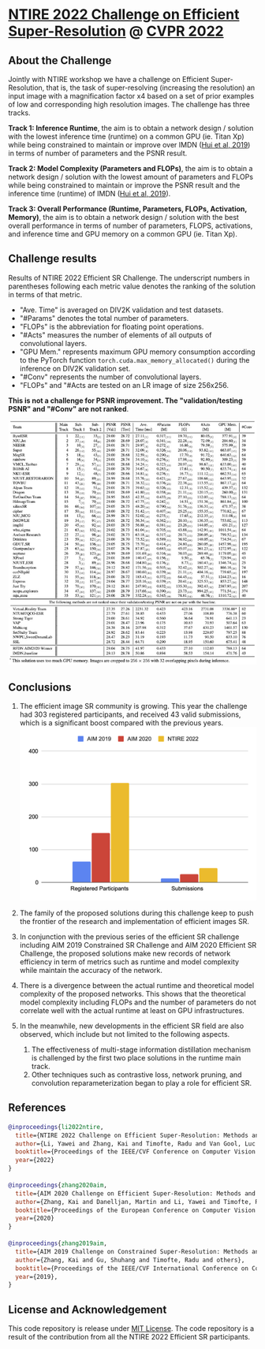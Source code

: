 # [NTIRE 2022 Challenge on Efficient Super-Resolution](https://data.vision.ee.ethz.ch/cvl/ntire22/) @ [CVPR 2022](https://cvpr2022.thecvf.com/)

## About the Challenge
Jointly with NTIRE workshop we have a challenge on Efficient Super-Resolution, that is, the task of super-resolving (increasing the resolution) an input image with a magnification factor x4 based on a set of prior examples of low and corresponding high resolution images. The challenge has three tracks.

**Track 1: Inference Runtime**, the aim is to obtain a network design / solution with the lowest inference time (runtime) on a common GPU (ie. Titan Xp) while being constrained to maintain or improve over IMDN ([Hui et al, 2019](https://arxiv.org/abs/1909.11856)) in terms of number of parameters and the PSNR result.

**Track 2: Model Complexity (Parameters and FLOPs)**, the aim is to obtain a network design / solution with the lowest amount of parameters and FLOPs while being constrained to maintain or improve the PSNR result and the inference time (runtime) of IMDN ([Hui et al, 2019](https://arxiv.org/abs/1909.11856)).

**Track 3: Overall Performance (Runtime, Parameters, FLOPs, Activation, Memory)**, the aim is to obtain a network design / solution with the best overall performance in terms of number of parameters, FLOPS, activations, and inference time and GPU memory on a common GPU (ie. Titan Xp).

## Challenge results

Results of NTIRE 2022 Efficient SR Challenge. 
The underscript numbers in parentheses following each metric value denotes the ranking of the solution in terms of that metric.
- "Ave. Time" is averaged on DIV2K validation and test datasets.
- "#Params" denotes the total number of parameters. 
- "FLOPs" is the abbreviation for floating point operations. 
- "#Acts" measures the number of elements of all outputs of convolutional layers. 
- "GPU Mem." represents maximum GPU memory consumption according to the PyTorch function `torch.cuda.max_memory_allocated()` during the inference on DIV2K validation set. 
- "#Conv" represents the number of convolutional layers. 
- "FLOPs" and "#Acts are tested on an LR image of size 256x256. 

**This is not a challenge for PSNR improvement. The "validation/testing PSNR" and "#Conv" are not ranked**.

![](figs/results.png)

## Conclusions

1. The efficient image SR community is growing. This year the challenge had 303 registered participants, and received 43 valid submissions, which is a significant boost compared with the previous years.
    ![](figs/participants.png)

2. The family of the proposed solutions during this challenge keep to push the frontier of the research and implementation of efficient images SR. 
3. In conjunction with the previous series of the efficient SR challenge including AIM 2019 Constrained SR Challenge and AIM 2020 Efficient SR Challenge, the proposed solutions make new records of network efficiency in term of metrics such as runtime and model complexity while maintain the accuracy of the network.
4. There is a divergence between the actual runtime and theoretical model complexity of the proposed networks. This shows that the theoretical model complexity including FLOPs and the number of parameters do not correlate well with the actual runtime at least on GPU infrastructures.
5. In the meanwhile, new developments in the efficient SR field are also observed, which include but not limited to the following aspects.
   1. The effectiveness of multi-stage information distillation mechanism is challenged by the first two place solutions in the runtime main track. 
   2. Other techniques such as contrastive loss, network pruning, and convolution reparameterization began to play a role for efficient SR.

## References
```BibTex
@inproceedings{li2022ntire,
  title={NTIRE 2022 Challenge on Efficient Super-Resolution: Methods and Results},
  author={Li, Yawei and Zhang, Kai and Timofte, Radu and Van Gool, Luc and others},
  booktitle={Proceedings of the IEEE/CVF Conference on Computer Vision and Pattern Recognition Workshops},
  year={2022}
}

@inproceedings{zhang2020aim,
  title={AIM 2020 Challenge on Efficient Super-Resolution: Methods and Results},
  author={Zhang, Kai and Danelljan, Martin and Li, Yawei and Timofte, Radu and others},
  booktitle={Proceedings of the European Conference on Computer Vision Workshops},
  year={2020}
}

@inproceedings{zhang2019aim,
  title={AIM 2019 Challenge on Constrained Super-Resolution: Methods and results},
  author={Zhang, Kai and Gu, Shuhang and Timofte, Radu and others},
  booktitle={Proceedings of the IEEE/CVF International Conference on Computer Vision Workshops},
  year={2019},
}
```

## License and Acknowledgement
This code repository is release under [MIT License](LICENSE). 
The code repository is a result of the contribution from all the NTIRE 2022 Efficient SR participants.

